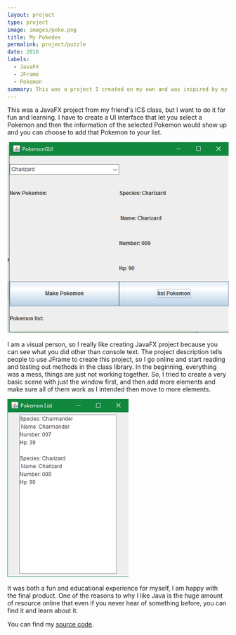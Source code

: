 ```yaml
---
layout: project
type: project
image: images/poke.png
title: My Pokedex 
permalink: project/puzzle
date: 2016
labels:
  - JavaFX	
  - JFrame
  - Pokemon
summary: This was a project I created on my own and was inspired by my friend's homework.
---
```


This was a JavaFX project from my friend's ICS class, but I want to do it for fun and learning. I have to create a UI interface that let you select a Pokemon and then the information of the selected Pokemon would show up and you can choose to add that Pokemon to your list. 


<img class="8p" src="/images/poke2.jpg">

I am a visual person, so I really like creating JavaFX project because you can see what you did other than console text. The project description tells people to use JFrame to create this project, so I go online and start reading and testing out methods in the class library. In the beginning, everything was a mess, things are just not working together. So, I tried to create a very basic scene with just the window first, and then add more elements and make sure all of them work as I intended then move to more elements. 

<img class="8p" src="/images/poke1.jpg">

It was both a fun and educational experience for myself, I am happy with the final product. One of the reasons to why I like Java is the huge amount of resource online that even if you never hear of something before, you can find it and learn about it. 


You can find my [source code](https://github.com/yizanchen/pokemangui).

